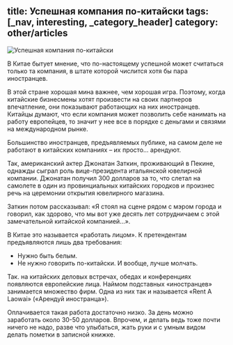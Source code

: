 title: Успешная компания по-китайски
tags: [_nav, interesting, _category_header]
category: other/articles
---

![Успешная компания по-китайски](/img/content/articles/article34.jpg)

В Китае бытует мнение, что по-настоящему успешной может считаться только та компания, в штате которой числится хотя бы пара иностранцев.

В этой стране хорошая мина важнее, чем хорошая игра. Поэтому, когда китайские бизнесмены хотят произвести на своих партнеров впечатление, они показывают работающих на них иностранцев. Китайцы думают, что если компания может позволить себе нанимать на работу европейцев, то значит у нее все в порядке с деньгами и связями на международном рынке.

Большинство иностранцев, предъявляемых публике, на самом деле не работают в китайских компаниях – их просто... арендуют.

Так, американский актер Джонатан Заткин, проживающий в Пекине, однажды сыграл роль вице-президента итальянской ювелирной компании. Джонатан получил 300 долларов за то, что слетал на самолете в один из провинциальных китайских городков и произнес речь на церемонии открытия ювелирного магазина.

Заткин потом рассказывал: «Я стоял на сцене рядом с мэром города и говорил, как здорово, что мы вот уже десять лет сотрудничаем с этой замечательной китайской компанией...».

В Китае это называется «работать лицом». К претендентам предъявляются лишь два требования:

- Нужно быть белым.
- Не нужно говорить по-китайски. И вообще, лучше молчать.

Так. на китайских деловых встречах, обедах и конференциях появляются европейские лица. Наймом подставных «иностранцев» занимается множество фирм. Одна из них так и называется «Rent A Laowai» («Арендуй иностранца»).

Оплачивается такая работа достаточно низко. За день можно заработать около 30-50 долларов. Впрочем, и делать ведь тоже почти ничего не надо, разве что улыбаться, жать руки и с умным видом делать пометки в записной книжке.
